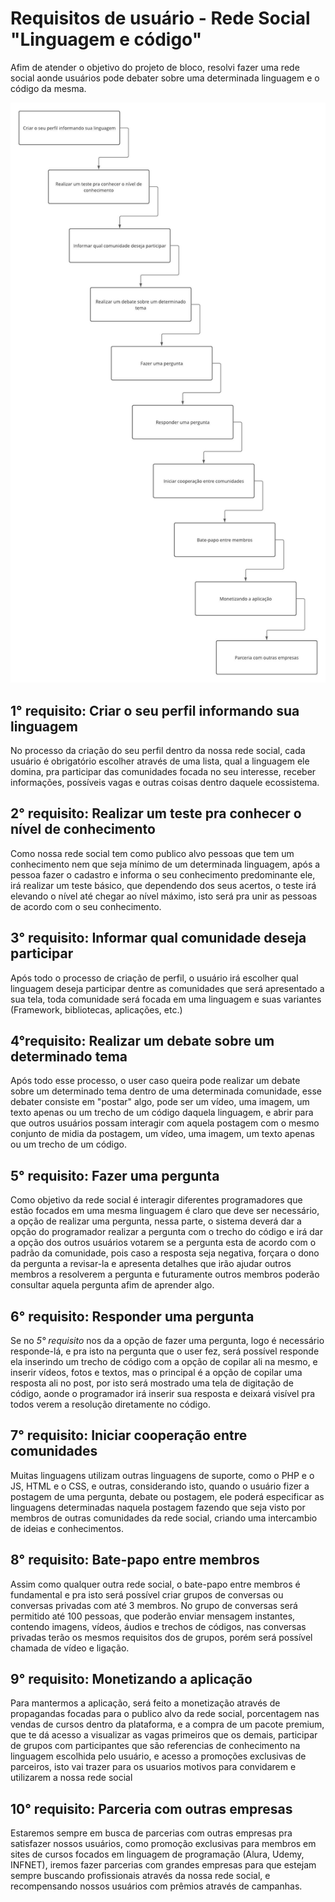 





# Requisitos de usuário - Rede Social "Linguagem e código"

Afim de atender o objetivo do projeto de bloco, resolvi fazer uma rede social aonde usuários pode debater sobre uma determinada linguagem e o código da mesma.


![](https://raw.githubusercontent.com/MarceloJael/ProjetoBloco_TP1_Marcelo_Jael/main/Requisitos%20de%20usuarios%20-%20TP%201.jpeg?token=AGNIJY5XOVOJUD4EJPYNOQ3AVSAOW)



## 1° requisito: Criar o seu perfil informando sua linguagem

No processo da criação do seu perfil dentro da nossa rede social, cada usuário é obrigatório escolher através de uma lista, qual a linguagem ele domina, pra participar das comunidades focada no seu interesse, receber informações, possíveis vagas e outras coisas dentro daquele ecossistema.



## 2° requisito: Realizar um teste pra conhecer o nível de conhecimento

Como nossa rede social tem como publico alvo pessoas que tem um conhecimento nem que seja mínimo de um determinada linguagem, após a pessoa fazer o cadastro e informa o seu conhecimento predominante ele, irá realizar um teste básico, que dependendo dos seus acertos, o teste irá elevando o nível até chegar ao nível máximo, isto será pra unir as pessoas de acordo com o seu conhecimento.



## 3° requisito: Informar qual comunidade deseja participar

Após todo o processo de criação de perfil, o usuário irá escolher qual linguagem deseja participar dentre as comunidades que será apresentado a sua tela, toda comunidade será focada em uma linguagem e suas variantes (Framework, bibliotecas, aplicações, etc.)



## 4°requisito: Realizar um debate sobre um determinado tema

Após todo esse processo, o user caso queira pode realizar um debate sobre um determinado tema dentro de uma determinada comunidade, esse debater consiste em "postar" algo, pode ser um vídeo, uma imagem, um texto apenas ou um trecho de um código daquela linguagem,  e abrir para que outros usuários possam interagir com aquela  postagem com o mesmo conjunto de midia da postagem, um vídeo, uma imagem, um texto apenas ou um trecho de um código.



## 5° requisito: Fazer uma pergunta

Como objetivo da rede social é interagir diferentes programadores que estão focados em uma mesma linguagem é claro que deve ser necessário, a opção de realizar uma pergunta, nessa parte, o sistema deverá dar a opção do programador realizar a pergunta com o trecho do código e irá dar a opção dos outros usuários votarem se a pergunta esta de acordo com o padrão da comunidade, pois caso a resposta seja negativa, forçara o dono da pergunta a revisar-la e apresenta detalhes que irão ajudar outros membros a resolverem a pergunta e futuramente outros membros poderão consultar aquela pergunta afim de aprender algo.



## 6° requisito: Responder uma pergunta

Se no *5° requisito* nos da a opção de fazer uma pergunta, logo é necessário responde-lá, e pra isto na pergunta que o user fez, será possível responde ela inserindo um trecho de código com a opção de copilar ali na mesmo, e inserir vídeos, fotos e textos, mas o principal é a opção de copilar uma resposta ali no post, por isto será mostrado uma tela de digitação de código, aonde o programador irá inserir sua resposta e deixará visível pra todos verem a resolução diretamente no código.



## 7° requisito: Iniciar cooperação entre comunidades

Muitas linguagens utilizam outras linguagens de suporte, como o PHP e o JS, HTML e o CSS, e outras, considerando isto, quando o usuário fizer a postagem de uma pergunta, debate ou postagem, ele poderá especificar as linguagens determinadas naquela postagem fazendo que seja visto por membros de outras comunidades da rede social, criando uma intercambio de ideias e conhecimentos.



## 8° requisito: Bate-papo entre membros

Assim como qualquer outra rede social, o bate-papo entre membros é fundamental e pra isto será possível criar grupos de conversas ou conversas privadas com até 3 membros. No grupo de conversas será permitido até 100 pessoas, que poderão enviar mensagem instantes, contendo imagens, vídeos, áudios e trechos de códigos, nas conversas privadas terão os mesmos requisitos dos de grupos, porém será possível chamada de vídeo e ligação.



## 9° requisito: Monetizando a aplicação

Para mantermos a aplicação, será feito a monetização através de propagandas focadas para o publico alvo da rede social, porcentagem nas vendas de cursos dentro da plataforma, e a compra de um pacote premium, que te dá acesso a visualizar as vagas primeiros que os demais, participar de grupos com participantes que são referencias de conhecimento na linguagem escolhida pelo usuário, e acesso a promoções exclusivas de parceiros, isto vai trazer para os usuarios motivos para convidarem e utilizarem a nossa rede social



## 10° requisito: Parceria com outras empresas

Estaremos sempre em busca de parcerias com outras empresas pra satisfazer nossos usuários, como promoção exclusivas para membros em sites de cursos focados em linguagem de programação (Alura, Udemy, INFNET), iremos fazer parcerias com grandes empresas para que estejam sempre buscando profissionais através da nossa rede social, e recompensando nossos usuários com prêmios através de campanhas.
